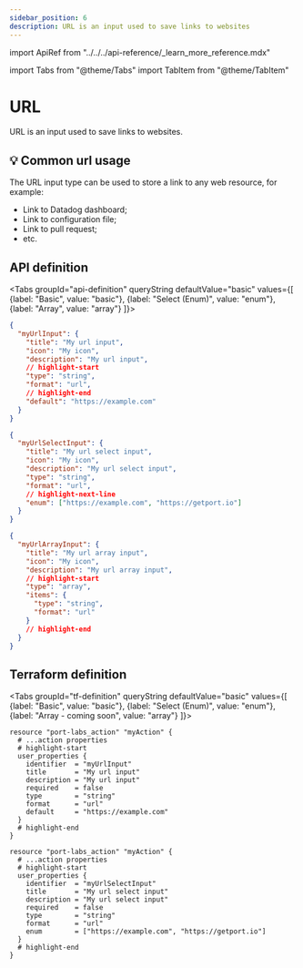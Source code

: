 ```yaml
---
sidebar_position: 6
description: URL is an input used to save links to websites
---
```


import ApiRef from "../../../api-reference/\_learn_more_reference.mdx"

import Tabs from "@theme/Tabs"
import TabItem from "@theme/TabItem"

# URL

URL is an input used to save links to websites.

## 💡 Common url usage

The URL input type can be used to store a link to any web resource, for example:

- Link to Datadog dashboard;
- Link to configuration file;
- Link to pull request;
- etc.

## API definition

<Tabs groupId="api-definition" queryString defaultValue="basic" values={[
{label: "Basic", value: "basic"},
{label: "Select (Enum)", value: "enum"},
{label: "Array", value: "array"}
]}>

<TabItem value="basic">

```json showLineNumbers
{
  "myUrlInput": {
    "title": "My url input",
    "icon": "My icon",
    "description": "My url input",
    // highlight-start
    "type": "string",
    "format": "url",
    // highlight-end
    "default": "https://example.com"
  }
}
```

</TabItem>
<TabItem value="enum">

```json showLineNumbers
{
  "myUrlSelectInput": {
    "title": "My url select input",
    "icon": "My icon",
    "description": "My url select input",
    "type": "string",
    "format": "url",
    // highlight-next-line
    "enum": ["https://example.com", "https://getport.io"]
  }
}
```

</TabItem>
<TabItem value="array">

```json showLineNumbers
{
  "myUrlArrayInput": {
    "title": "My url array input",
    "icon": "My icon",
    "description": "My url array input",
    // highlight-start
    "type": "array",
    "items": {
      "type": "string",
      "format": "url"
    }
    // highlight-end
  }
}
```

</TabItem>
</Tabs>

<ApiRef />

## Terraform definition

<Tabs groupId="tf-definition" queryString defaultValue="basic" values={[
{label: "Basic", value: "basic"},
{label: "Select (Enum)", value: "enum"},
{label: "Array - coming soon", value: "array"}
]}>

<TabItem value="basic">

```hcl showLineNumbers
resource "port-labs_action" "myAction" {
  # ...action properties
  # highlight-start
  user_properties {
    identifier  = "myUrlInput"
    title       = "My url input"
    description = "My url input"
    required    = false
    type        = "string"
    format      = "url"
    default     = "https://example.com"
  }
  # highlight-end
}
```

</TabItem>

<TabItem value="enum">

```hcl showLineNumbers
resource "port-labs_action" "myAction" {
  # ...action properties
  # highlight-start
  user_properties {
    identifier  = "myUrlSelectInput"
    title       = "My url select input"
    description = "My url select input"
    required    = false
    type        = "string"
    format      = "url"
    enum        = ["https://example.com", "https://getport.io"]
  }
  # highlight-end
}
```

</TabItem>
</Tabs>
